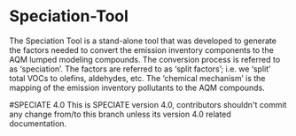 # Speciation-Tool
The Speciation Tool is a stand-alone tool that was developed to generate the factors needed to convert the emission inventory components to the AQM lumped modeling compounds. The conversion process is referred to as ‘speciation’. The factors are referred to as ‘split factors’; i.e. we ‘split’ total VOCs to olefins, aldehydes, etc. The ‘chemical mechanism’ is the mapping of the emission inventory pollutants to the AQM compounds.

#SPECIATE 4.0
This is SPECIATE version 4.0, contributors shouldn't commit any change from/to this branch unless its version 4.0 related documentation.
